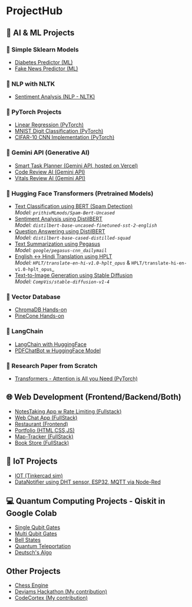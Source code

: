 # ProjectHub

## 🤖 AI & ML Projects
### 🔹 Simple Sklearn Models
- [Diabetes Predictor (ML)](https://github.com/AryaJeet1364/MLProjects/blob/main/DiabetesPredictor.ipynb)
- [Fake News Predictor (ML)](https://github.com/AryaJeet1364/MLProjects/blob/main/FakeNewsPredictor.ipynb)

### 🔹 NLP with NLTK
- [Sentiment Analysis (NLP - NLTK)](https://github.com/AryaJeet1364/SentimentAnalysis)

### 🔹 PyTorch Projects
- [Linear Regression (PyTorch)](https://github.com/AryaJeet1364/PyTorch_Projects/blob/main/LinearRegression.ipynb)
- [MNIST Digit Classification (PyTorch)](https://github.com/AryaJeet1364/PyTorch_Projects/blob/main/MNISTDigitClassification.ipynb)
- [CIFAR-10 CNN Implementation (PyTorch)](https://github.com/AryaJeet1364/PyTorch_Projects/blob/main/CIFAR_10_CNN.ipynb)

### 🔹 Gemini API (Generative AI)
- [Smart Task Planner (Gemini API, hosted on Vercel)](https://github.com/AryaJeet1364/SmartTaskPlanner)
- [Code Review AI (Gemini API)](https://github.com/AryaJeet1364/CodeReview)
- [Vitals Review AI (Gemini API)](https://github.com/AryaJeet1364/VitalsReview)


### 🔹 Hugging Face Transformers (Pretrained Models)
- [Text Classification using BERT (Spam Detection)](https://github.com/AryaJeet1364/HuggingFace_Projects/blob/main/TextClassificationHuggingFace.ipynb)  
  _Model: `prithivMLmods/Spam-Bert-Uncased`_
- [Sentiment Analysis using DistilBERT](https://github.com/AryaJeet1364/HuggingFace_Projects/blob/main/SentimentAnalysisHuggingFace.ipynb)  
  _Model: `distilbert-base-uncased-finetuned-sst-2-english`_
- [Question Answering using DistilBERT](https://github.com/AryaJeet1364/HuggingFace_Projects/blob/main/QuestionAnsweringHuggingFace.ipynb)  
  _Model: `distilbert-base-cased-distilled-squad`_
- [Text Summarization using Pegasus](https://github.com/AryaJeet1364/HuggingFace_Projects/blob/main/TextSummarizationHuggingFace.ipynb)  
  _Model: `google/pegasus-cnn_dailymail`_
- [English <-> Hindi Translation using HPLT](https://github.com/AryaJeet1364/HuggingFace_Projects/blob/main/Text2TextTranslateHuggingFace.ipynb)  
  _Model: `HPLT/translate-en-hi-v1.0-hplt_opus`_ & `HPLT/translate-hi-en-v1.0-hplt_opus`_
- [Text-to-Image Generation using Stable Diffusion](https://github.com/AryaJeet1364/HuggingFace_Projects/blob/main/Text2ImgHuggingFace.ipynb)  
  _Model: `CompVis/stable-diffusion-v1-4`_

### 🔹 Vector Database
- [ChromaDB Hands-on](https://github.com/AryaJeet1364/VectorDBs/blob/main/ChromaDB.ipynb)
- [PineCone Hands-on](https://github.com/AryaJeet1364/VectorDBs/blob/main/PineconeVectorDB.ipynb)

### 🔹 LangChain
- [LangChain with HuggingFace](https://github.com/AryaJeet1364/LangChain_Projects/blob/main/LangChainwHuggingFace.ipynb)
- [PDFChatBot w HuggingFace Model](https://github.com/AryaJeet1364/LangChain_Projects/blob/main/PDFChatBotLangChainwHF.ipynb)

### 🔹 Research Paper from Scratch
- [Transformers - Attention is All you Need (PyTorch)](https://github.com/AryaJeet1364/PyTorch_Projects/blob/main/TransformersfromScratch.ipynb)

## 🌐 Web Development (Frontend/Backend/Both)
- [NotesTaking App w Rate Limiting (Fullstack)](https://github.com/AryaJeet1364/NoteTaking)
- [Web Chat App (FullStack)](https://github.com/AryaJeet1364/ChatApplication)
- [Restaurant (Frontend)](https://github.com/AryaJeet1364/RestaurantWebsite)
- [Portfolio (HTML,CSS,JS)](https://github.com/AryaJeet1364/Portfolio)
- [Map-Tracker (FullStack)](https://github.com/AryaJeet1364/MapTracker)
- [Book Store (FullStack)](https://github.com/AryaJeet1364/BookStore)
  
## 📡 IoT Projects
- [IOT (Tinkercad sim)](https://github.com/AryaJeet1364/IoTProjects)
- [DataNotifier using DHT sensor, ESP32, MQTT via Node-Red](https://github.com/AryaJeet1364/IOTNotifier)

## 💻 Quantum Computing Projects - Qiskit in Google Colab
- [Single Qubit Gates](https://github.com/AryaJeet1364/QuantumComputing/blob/main/SingleQubitGatesinQiskit.ipynb)
- [Multi Qubit Gates](https://github.com/AryaJeet1364/QuantumComputing/blob/main/MultiQubitGates.ipynb)
- [Bell States](https://github.com/AryaJeet1364/QuantumComputing/blob/main/BellStates.ipynb)
- [Quantum Teleportation](https://github.com/AryaJeet1364/QuantumComputing/blob/main/QuantumTeleportation.ipynb)
- [Deutsch's Algo](https://github.com/AryaJeet1364/QuantumComputing/blob/main/DeutschAlgo.ipynb)

## Other Projects
- [Chess Engine](https://github.com/AryaJeet1364/ChessEngine)
- [Devjams Hackathon (My contribution)](https://github.com/AryaJeet1364/DevJams)
- [CodeCortex (My contribution)](https://github.com/AryaJeet1364/CodeCortex)

